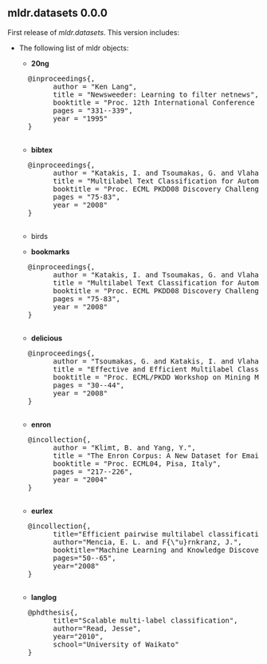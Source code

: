 ## mldr.datasets 0.0.0

First release of *mldr.datasets*. This version includes:

* The following list of mldr objects:
    * **20ng** 
    <pre>
    @inproceedings{,
          author = "Ken Lang",
          title = "Newsweeder: Learning to filter netnews",
          booktitle = "Proc. 12th International Conference on Machine Learning",
          pages = "331--339",
          year = "1995"
    }
    </pre>

    * **bibtex**
    <pre>
    @inproceedings{,
          author = "Katakis, I. and Tsoumakas, G. and Vlahavas, I.",
          title = "Multilabel Text Classification for Automated Tag Suggestion",
          booktitle = "Proc. ECML PKDD08 Discovery Challenge, Antwerp, Belgium",
          pages = "75-83",
          year = "2008"
    }
    </pre>
    
    * birds

    * **bookmarks**
    <pre>
    @inproceedings{,
          author = "Katakis, I. and Tsoumakas, G. and Vlahavas, I.",
          title = "Multilabel Text Classification for Automated Tag Suggestion",
          booktitle = "Proc. ECML PKDD08 Discovery Challenge, Antwerp, Belgium",
          pages = "75-83",
          year = "2008"
    }
    </pre>

    * **delicious**
    <pre>
    @inproceedings{,
          author = "Tsoumakas, G. and Katakis, I. and Vlahavas, I.",
          title = "Effective and Efficient Multilabel Classification in Domains with Large Number of Labels",
          booktitle = "Proc. ECML/PKDD Workshop on Mining Multidimensional Data, Antwerp, Belgium, MMD08",
          pages = "30--44",
          year = "2008"
    }
    </pre>

    * **enron**
    <pre>
    @incollection{,
          author = "Klimt, B. and Yang, Y.",
          title = "The Enron Corpus: A New Dataset for Email Classification Research",
          booktitle = "Proc. ECML04, Pisa, Italy",
          pages = "217--226",
          year = "2004"
    }
    </pre>
    
    * **eurlex**
    <pre>
    @incollection{,
          title="Efficient pairwise multilabel classification for large-scale problems in the legal domain",
          author="Mencia, E. L. and F{\"u}rnkranz, J.",
          booktitle="Machine Learning and Knowledge Discovery in Databases",
          pages="50--65",
          year="2008"
    }    
    </pre>

    * **langlog**
    <pre>
    @phdthesis{,
          title="Scalable multi-label classification",
          author="Read, Jesse",
          year="2010",
          school="University of Waikato"
    }
    </pre>
    
